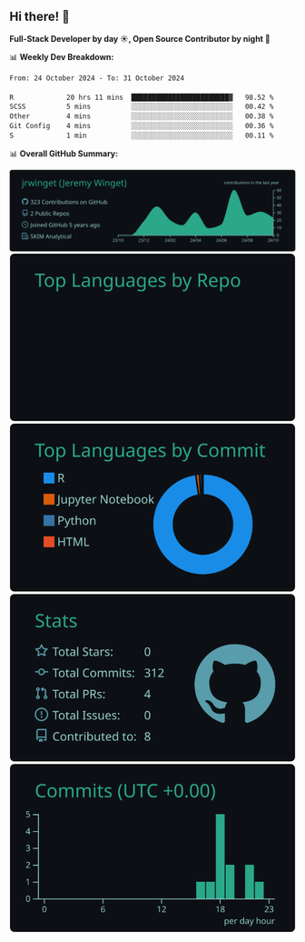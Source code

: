 ## Hi there! 👋

**Full-Stack Developer by day ☀️, Open Source Contributor by night 🌙**

📊 **Weekly Dev Breakdown:**
<!--START_SECTION:waka-->

```txt
From: 24 October 2024 - To: 31 October 2024

R             20 hrs 11 mins  ████████████████████████▓   98.52 %
SCSS          5 mins          ░░░░░░░░░░░░░░░░░░░░░░░░░   00.42 %
Other         4 mins          ░░░░░░░░░░░░░░░░░░░░░░░░░   00.38 %
Git Config    4 mins          ░░░░░░░░░░░░░░░░░░░░░░░░░   00.36 %
S             1 min           ░░░░░░░░░░░░░░░░░░░░░░░░░   00.11 %
```

<!--END_SECTION:waka-->

📊 **Overall GitHub Summary:**

[![](https://raw.githubusercontent.com/jrwinget/jrwinget/main/profile-summary-card-output/gotham/0-profile-details.svg)](https://github.com/vn7n24fzkq/github-profile-summary-cards)
[![](https://raw.githubusercontent.com/jrwinget/jrwinget/main/profile-summary-card-output/gotham/1-repos-per-language.svg)](https://github.com/vn7n24fzkq/github-profile-summary-cards) [![](https://raw.githubusercontent.com/jrwinget/jrwinget/main/profile-summary-card-output/gotham/2-most-commit-language.svg)](https://github.com/vn7n24fzkq/github-profile-summary-cards)
[![](https://raw.githubusercontent.com/jrwinget/jrwinget/main/profile-summary-card-output/gotham/3-stats.svg)](https://github.com/vn7n24fzkq/github-profile-summary-cards) [![](https://raw.githubusercontent.com/jrwinget/jrwinget/main/profile-summary-card-output/gotham/4-productive-time.svg)](https://github.com/vn7n24fzkq/github-profile-summary-cards)
